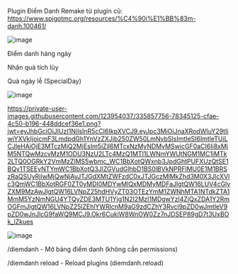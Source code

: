 Plugin Điểm Danh Remake từ plugin cũ: https://www.spigotmc.org/resources/%C4%90i%E1%BB%83m-danh.100461/


![image](https://github.com/skygamer1233/DiemDanh/assets/123954037/974b2588-2cde-4cfc-b78f-64f114c04f95)



Điểm danh hàng ngày


Nhận quà tích lũy


Quà ngày lễ (SpecialDay)

![image](https://github.com/skygamer1233/DiemDanh/assets/123954037/78345125-cfae-4c50-b196-448ddcef36e1)

https://private-user-images.githubusercontent.com/123954037/335857756-78345125-cfae-4c50-b196-448ddcef36e1.png?jwt=eyJhbGciOiJIUzI1NiIsInR5cCI6IkpXVCJ9.eyJpc3MiOiJnaXRodWIuY29tIiwiYXVkIjoicmF3LmdpdGh1YnVzZXJjb250ZW50LmNvbSIsImtleSI6ImtleTUiLCJleHAiOjE3MTczMjQ2MjEsIm5iZiI6MTcxNzMyNDMyMSwicGF0aCI6Ii8xMjM5NTQwMzcvMzM1ODU3NzU2LTc4MzQ1MTI1LWNmYWUtNGM1MC1iMTk2LTQ0OGRkY2VmMzZlMS5wbmc_WC1BbXotQWxnb3JpdGhtPUFXUzQtSE1BQy1TSEEyNTYmWC1BbXotQ3JlZGVudGlhbD1BS0lBVkNPRFlMU0E1M1BRSzRaQSUyRjIwMjQwNjAyJTJGdXMtZWFzdC0xJTJGczMlMkZhd3M0X3JlcXVlc3QmWC1BbXotRGF0ZT0yMDI0MDYwMlQxMDMyMDFaJlgtQW16LUV4cGlyZXM9MzAwJlgtQW16LVNpZ25hdHVyZT03OTEzYmM1ZWNhMTA1NTdkZTA1MmM5YzNmNGU4YTQyZDE3MTU1Yjg1N2I2MzI1MDgwYzI4ZjQxZDA1Y2RmOGFmJlgtQW16LVNpZ25lZEhlYWRlcnM9aG9zdCZhY3Rvcl9pZD0wJmtleV9pZD0wJnJlcG9faWQ9MCJ9.Okr6CukiW8WnOW0Zz7nJDSEP89gD7t3UxBOk_lZkues


![image](https://github.com/skygamer1233/DiemDanh/assets/123954037/88409770-a2f7-454e-b82e-751b065e6cc8)


/diemdanh - Mở bảng điểm danh (không cần permissions)

/diemdanh reload - Reload plugins (diemdanh.reload)
